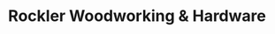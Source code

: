 ---
title: "Rockler Woodworking & Hardware"
url: /orland-park/rockler-woodworking-und-hardware/
shop: Eisenwaren
---